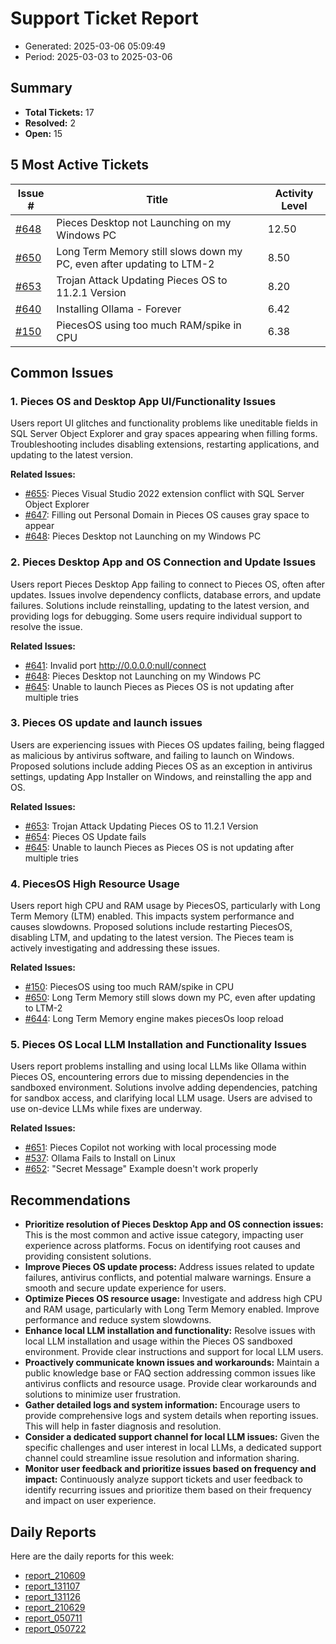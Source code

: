 # Support Ticket Report
- Generated: 2025-03-06 05:09:49
- Period: 2025-03-03 to 2025-03-06

## Summary
- **Total Tickets:** 17
- **Resolved:** 2
- **Open:** 15

## 5 Most Active Tickets
| Issue # | Title | Activity Level |
|---------|-------|----------------|
| [#648](https://github.com/pieces-app/support/issues/648) | Pieces Desktop not Launching on my Windows PC | 12.50 |
| [#650](https://github.com/pieces-app/support/issues/650) | Long Term Memory still slows down my PC, even after updating to LTM-2 | 8.50 |
| [#653](https://github.com/pieces-app/support/issues/653) | Trojan Attack Updating Pieces OS to 11.2.1 Version | 8.20 |
| [#640](https://github.com/pieces-app/support/issues/640) | Installing Ollama - Forever | 6.42 |
| [#150](https://github.com/pieces-app/support/issues/150) | PiecesOS using too much RAM/spike in CPU | 6.38 |

## Common Issues
### 1. Pieces OS and Desktop App UI/Functionality Issues
Users report UI glitches and functionality problems like uneditable fields in SQL Server Object Explorer and gray spaces appearing when filling forms. Troubleshooting includes disabling extensions, restarting applications, and updating to the latest version.

**Related Issues:**
- [#655](https://github.com/pieces-app/support/issues/655): Pieces Visual Studio 2022 extension conflict with SQL Server Object Explorer
- [#647](https://github.com/pieces-app/support/issues/647): Filling out Personal Domain in Pieces OS causes gray space to appear
- [#648](https://github.com/pieces-app/support/issues/648): Pieces Desktop not Launching on my Windows PC

### 2. Pieces Desktop App and OS Connection and Update Issues
Users report Pieces Desktop App failing to connect to Pieces OS, often after updates. Issues involve dependency conflicts, database errors, and update failures. Solutions include reinstalling, updating to the latest version, and providing logs for debugging. Some users require individual support to resolve the issue.

**Related Issues:**
- [#641](https://github.com/pieces-app/support/issues/641): Invalid port http://0.0.0.0:null/connect
- [#648](https://github.com/pieces-app/support/issues/648): Pieces Desktop not Launching on my Windows PC
- [#645](https://github.com/pieces-app/support/issues/645): Unable to launch Pieces as Pieces OS is not updating after multiple tries

### 3. Pieces OS update and launch issues
Users are experiencing issues with Pieces OS updates failing, being flagged as malicious by antivirus software, and failing to launch on Windows. Proposed solutions include adding Pieces OS as an exception in antivirus settings, updating App Installer on Windows, and reinstalling the app and OS.

**Related Issues:**
- [#653](https://github.com/pieces-app/support/issues/653): Trojan Attack Updating Pieces OS to 11.2.1 Version
- [#654](https://github.com/pieces-app/support/issues/654): Pieces OS Update fails
- [#645](https://github.com/pieces-app/support/issues/645): Unable to launch Pieces as Pieces OS is not updating after multiple tries

### 4. PiecesOS High Resource Usage
Users report high CPU and RAM usage by PiecesOS, particularly with Long Term Memory (LTM) enabled. This impacts system performance and causes slowdowns. Proposed solutions include restarting PiecesOS, disabling LTM, and updating to the latest version. The Pieces team is actively investigating and addressing these issues.

**Related Issues:**
- [#150](https://github.com/pieces-app/support/issues/150): PiecesOS using too much RAM/spike in CPU
- [#650](https://github.com/pieces-app/support/issues/650): Long Term Memory still slows down my PC, even after updating to LTM-2
- [#644](https://github.com/pieces-app/support/issues/644): Long Term Memory engine makes piecesOs loop reload

### 5. Pieces OS Local LLM Installation and Functionality Issues
Users report problems installing and using local LLMs like Ollama within Pieces OS, encountering errors due to missing dependencies in the sandboxed environment. Solutions involve adding dependencies, patching for sandbox access, and clarifying local LLM usage. Users are advised to use on-device LLMs while fixes are underway.

**Related Issues:**
- [#651](https://github.com/pieces-app/support/issues/651): Pieces Copilot not working with local processing mode
- [#537](https://github.com/pieces-app/support/issues/537): Ollama Fails to Install on Linux
- [#652](https://github.com/pieces-app/support/issues/652): "Secret Message" Example doesn't work properly


## Recommendations
- **Prioritize resolution of Pieces Desktop App and OS connection issues:** This is the most common and active issue category, impacting user experience across platforms. Focus on identifying root causes and providing consistent solutions.
- **Improve Pieces OS update process:** Address issues related to update failures, antivirus conflicts, and potential malware warnings. Ensure a smooth and secure update experience for users.
- **Optimize Pieces OS resource usage:** Investigate and address high CPU and RAM usage, particularly with Long Term Memory enabled. Improve performance and reduce system slowdowns.
- **Enhance local LLM installation and functionality:** Resolve issues with local LLM installation and usage within the Pieces OS sandboxed environment. Provide clear instructions and support for local LLM users.
- **Proactively communicate known issues and workarounds:** Maintain a public knowledge base or FAQ section addressing common issues like antivirus conflicts and resource usage. Provide clear workarounds and solutions to minimize user frustration.
- **Gather detailed logs and system information:** Encourage users to provide comprehensive logs and system details when reporting issues. This will help in faster diagnosis and resolution.
- **Consider a dedicated support channel for local LLM issues:** Given the specific challenges and user interest in local LLMs, a dedicated support channel could streamline issue resolution and information sharing.
- **Monitor user feedback and prioritize issues based on frequency and impact:** Continuously analyze support tickets and user feedback to identify recurring issues and prioritize them based on their frequency and impact on user experience.

## Daily Reports
Here are the daily reports for this week:

- [report_210609](daily/2025-03-04/report_210609.md)
- [report_131107](daily/2025-03-04/report_131107.md)
- [report_131126](daily/2025-03-05/report_131126.md)
- [report_210629](daily/2025-03-05/report_210629.md)
- [report_050711](daily/2025-03-05/report_050711.md)
- [report_050722](daily/2025-03-06/report_050722.md)
